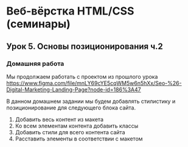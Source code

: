 # Веб-вёрстка HTML/CSS (семинары)
## Урок 5. Основы позиционирования ч.2
### Домашняя работа
Мы продолжаем работать с проектом из прошлого урока 
https://www.figma.com/file/mnLY69cYE5cqWM5w6n5hXx/Seo-%26-Digital-Marketing-Landing-Page?node-id=186%3A47

В данном домашнем задании мы будем добавлять стилистику и позиционирование для следующего блока сайта.
1. Добавить весь контент из макета
2. Ко всем элементам контента добавить классы
3. Добавить стили для всего контента сайта
4. Расставить элементы в соответствии с макетом
